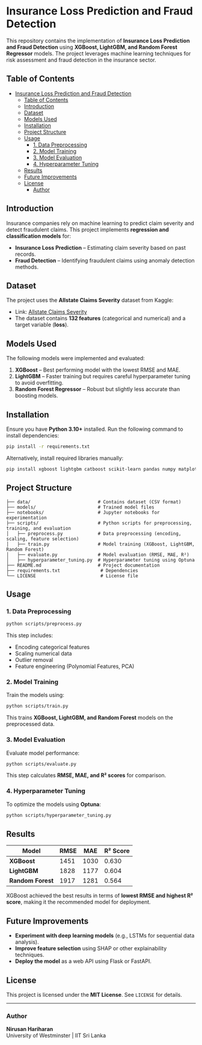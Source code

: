 # Insurance Loss Prediction and Fraud Detection

This repository contains the implementation of **Insurance Loss Prediction and Fraud Detection** using **XGBoost, LightGBM, and Random Forest Regressor** models. The project leverages machine learning techniques for risk assessment and fraud detection in the insurance sector.

## Table of Contents
- [Insurance Loss Prediction and Fraud Detection](#insurance-loss-prediction-and-fraud-detection)
  - [Table of Contents](#table-of-contents)
  - [Introduction](#introduction)
  - [Dataset](#dataset)
  - [Models Used](#models-used)
  - [Installation](#installation)
  - [Project Structure](#project-structure)
  - [Usage](#usage)
    - [1. Data Preprocessing](#1-data-preprocessing)
    - [2. Model Training](#2-model-training)
    - [3. Model Evaluation](#3-model-evaluation)
    - [4. Hyperparameter Tuning](#4-hyperparameter-tuning)
  - [Results](#results)
  - [Future Improvements](#future-improvements)
  - [License](#license)
    - [Author](#author)

## Introduction
Insurance companies rely on machine learning to predict claim severity and detect fraudulent claims. This project implements **regression and classification models** for:
- **Insurance Loss Prediction** – Estimating claim severity based on past records.
- **Fraud Detection** – Identifying fraudulent claims using anomaly detection methods.

## Dataset
The project uses the **Allstate Claims Severity** dataset from Kaggle:
- Link: [Allstate Claims Severity](https://www.kaggle.com/c/allstate-claims-severity/data)
- The dataset contains **132 features** (categorical and numerical) and a target variable (**loss**).

## Models Used
The following models were implemented and evaluated:
1. **XGBoost** – Best performing model with the lowest RMSE and MAE.
2. **LightGBM** – Faster training but requires careful hyperparameter tuning to avoid overfitting.
3. **Random Forest Regressor** – Robust but slightly less accurate than boosting models.

## Installation
Ensure you have **Python 3.10+** installed. Run the following command to install dependencies:

```bash
pip install -r requirements.txt
```

Alternatively, install required libraries manually:
```bash
pip install xgboost lightgbm catboost scikit-learn pandas numpy matplotlib seaborn optuna category_encoders
```

## Project Structure
```
├── data/                         # Contains dataset (CSV format)
├── models/                       # Trained model files
├── notebooks/                    # Jupyter notebooks for experimentation
├── scripts/                      # Python scripts for preprocessing, training, and evaluation
│   ├── preprocess.py             # Data preprocessing (encoding, scaling, feature selection)
│   ├── train.py                  # Model training (XGBoost, LightGBM, Random Forest)
│   ├── evaluate.py               # Model evaluation (RMSE, MAE, R²)
│   ├── hyperparameter_tuning.py  # Hyperparameter tuning using Optuna
├── README.md                     # Project documentation
├── requirements.txt               # Dependencies
└── LICENSE                        # License file
```

## Usage
### 1. Data Preprocessing
```bash
python scripts/preprocess.py
```
This step includes:
- Encoding categorical features
- Scaling numerical data
- Outlier removal
- Feature engineering (Polynomial Features, PCA)

### 2. Model Training
Train the models using:
```bash
python scripts/train.py
```
This trains **XGBoost, LightGBM, and Random Forest** models on the preprocessed data.

### 3. Model Evaluation
Evaluate model performance:
```bash
python scripts/evaluate.py
```
This step calculates **RMSE, MAE, and R² scores** for comparison.

### 4. Hyperparameter Tuning
To optimize the models using **Optuna**:
```bash
python scripts/hyperparameter_tuning.py
```

## Results
| Model                  | RMSE  | MAE   | R² Score |
|------------------------|-------|-------|----------|
| **XGBoost**           | 1451  | 1030  | 0.630    |
| **LightGBM**          | 1828  | 1177  | 0.604    |
| **Random Forest**     | 1917  | 1281  | 0.564    |

XGBoost achieved the best results in terms of **lowest RMSE and highest R² score**, making it the recommended model for deployment.

## Future Improvements
- **Experiment with deep learning models** (e.g., LSTMs for sequential data analysis).
- **Improve feature selection** using SHAP or other explainability techniques.
- **Deploy the model** as a web API using Flask or FastAPI.

## License
This project is licensed under the **MIT License**. See `LICENSE` for details.

---
### Author
**Nirusan Hariharan**  
University of Westminster | IIT Sri Lanka

